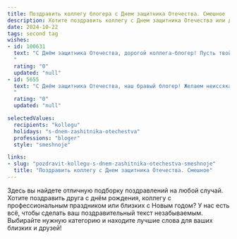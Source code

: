 ```yaml
---
title: Поздравить коллегу блогера с Днем защитника Отечества. Смешное
description: Хотите поздравить коллегу с Днем защитника Отечества или другим праздником? Наш ИИ создаст незабываемое поздравление, а вы обязательно выделитесь среди других.  
date: 2024-10-22
tags: second tag
wishes:
- id: 100631
  text: "С Днём защитника Отечества, дорогой коллега-блогер! Пусть твой контент всегда будет на острие актуальности, а армия подписчиков растёт быстрее, чем просмотры у конкурентов! Желаю тебе несокрушимого креатива, неувядаемой харизмы и  боевого запаса  смешных мемов!  Пусть вирусы твои посты поражают, а хейтеры сдаются без боя!
  "
  rating: "0"
  updated: "null"
- id: 5655
  text: "С Днём защитника Отечества, наш бравый блогер! Желаем неиссякаемого вдохновения, чтобы фронт твоих подписчиков только рос, а контент был пуленепробиваемым! Держи оборону в мире трендов, захватывай топы и не забывай про боевой запас чая/кофе!
  "
  rating: "0"
  updated: "null"

selectedValues:
  recipients: "kollegu"
  holidays: "s-dnem-zashitnika-otechestva"
  professions: "bloger"
  style: "smeshnoje"

links:
- slug: "pozdravit-kollegu-s-dnem-zashitnika-otechestva-smeshnoje"
  title: "Поздравить коллегу с Днем защитника Отечества. Смешное"
---
```


Здесь вы найдете отличную подборку поздравлений на любой случай.
Хотите поздравить друга с днём рождения, коллегу с профессиональным праздником или близких с Новым годом? У нас есть всё, чтобы сделать ваш поздравительный текст незабываемым. Выбирайте нужную категорию и находите лучшие слова для ваших близких и друзей!
